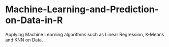 # Machine-Learning-and-Prediction-on-Data-in-R

Applying Machine Learning algorithms such as Linear Regression, K-Means and KNN on Data.
